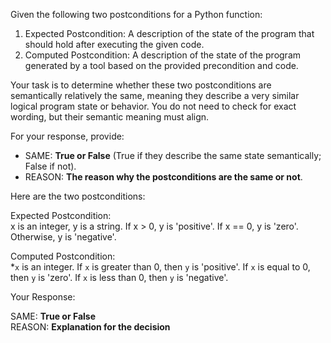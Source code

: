 
Given the following two postconditions for a Python function:

1. Expected Postcondition: A description of the state of the program that should hold after executing the given code.
2. Computed Postcondition: A description of the state of the program generated by a tool based on the provided precondition and code.

Your task is to determine whether these two postconditions are semantically relatively the same, meaning they describe a very similar logical program state or behavior. You do not need to check for exact wording, but their semantic meaning must align.

For your response, provide:

- SAME: **True or False** (True if they describe the same state semantically; False if not).
- REASON: **The reason why the postconditions are the same or not**.

Here are the two postconditions:

Expected Postcondition:  
x is an integer, y is a string. If x > 0, y is 'positive'. If x == 0, y is 'zero'. Otherwise, y is 'negative'.

Computed Postcondition:  
*`x` is an integer. If `x` is greater than 0, then `y` is 'positive'. If `x` is equal to 0, then `y` is 'zero'. If `x` is less than 0, then `y` is 'negative'.

Your Response: 

SAME: **True or False**  
REASON: **Explanation for the decision**
